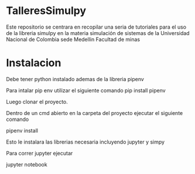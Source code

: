 # TalleresSimulpy
Este repositorio se centrara en recopilar una seria de tutoriales para el uso de la libreria simulpy en la materia simulación de sistemas de la Universidad Nacional de Colombia sede Medellin Facultad de minas

# Instalacion
Debe tener python instalado ademas de la libreria pipenv

Para intalar pip env utilizar el siguiente comando
pip install pipenv

Luego clonar el proyecto.

Dentro de un cmd abierto en la carpeta del proyecto ejecutar el siguiente comando

pipenv install

Esto le instalara las librerias necesaria incluyendo jupyter y simpy

Para correr jupyter ejecutar

jupyter notebook
